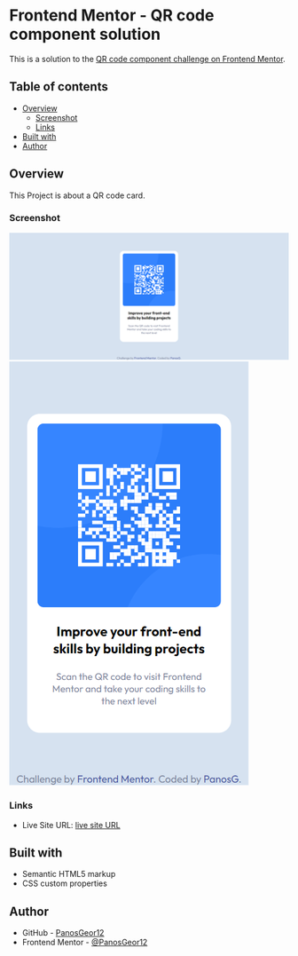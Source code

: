 # Frontend Mentor - QR code component solution

This is a solution to the [QR code component challenge on Frontend Mentor](https://www.frontendmentor.io/challenges/qr-code-component-iux_sIO_H). 

## Table of contents

- [Overview](#overview)
  - [Screenshot](#screenshot)
  - [Links](#links)
- [Built with](#built-with)
- [Author](#author)


## Overview

This Project is about a QR code card.

### Screenshot

![Desktop](./images/screenshots/ScreenshotOfProjectDesktop.png)
![Phone](./images/screenshots/ScreenshotOfProjectPhone.png)

### Links

- Live Site URL: [live site URL](https://your-live-site-url.com)

## Built with

- Semantic HTML5 markup
- CSS custom properties

## Author

- GitHub - [PanosGeor12](https://github.com/PanosGeor12)
- Frontend Mentor - [@PanosGeor12](https://www.frontendmentor.io/profile/PanosGeor12)
